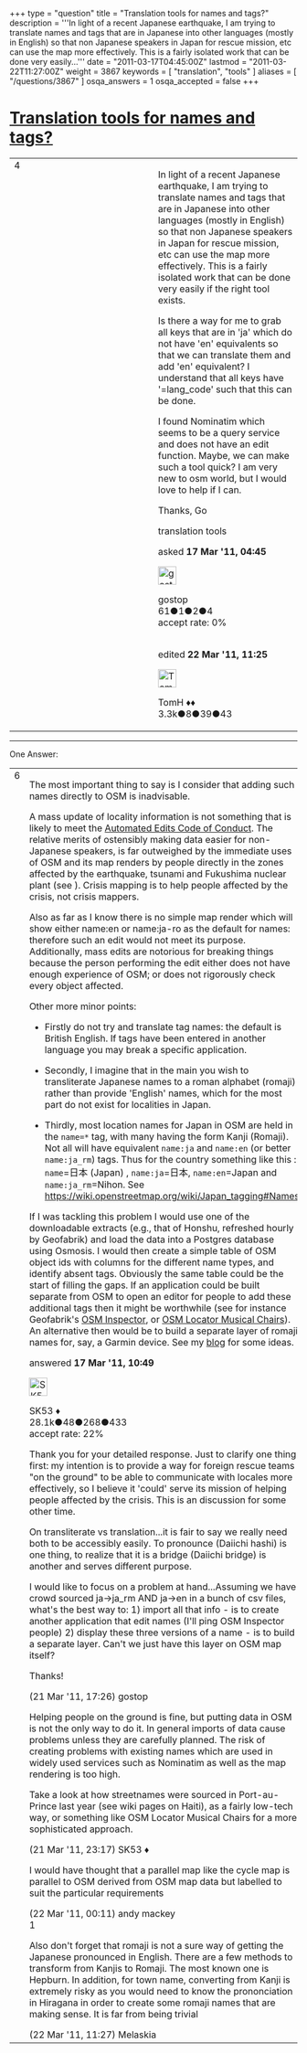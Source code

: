 +++
type = "question"
title = "Translation tools for names and tags?"
description = '''In light of a recent Japanese earthquake, I am trying to translate names and tags that are in Japanese into other languages (mostly in English) so that non Japanese speakers in Japan for rescue mission, etc can use the map more effectively. This is a fairly isolated work that can be done very easily...'''
date = "2011-03-17T04:45:00Z"
lastmod = "2011-03-22T11:27:00Z"
weight = 3867
keywords = [ "translation", "tools" ]
aliases = [ "/questions/3867" ]
osqa_answers = 1
osqa_accepted = false
+++

<div class="headNormal">

# [Translation tools for names and tags?](/questions/3867/translation-tools-for-names-and-tags)

</div>

<div id="main-body">

<div id="askform">

<table id="question-table" style="width:100%;">
<colgroup>
<col style="width: 50%" />
<col style="width: 50%" />
</colgroup>
<tbody>
<tr>
<td style="width: 30px; vertical-align: top"><div class="vote-buttons">
<span id="post-3867-upvote" class="ajax-command post-vote up" rel="nofollow" title="I like this post (click again to cancel)"> </span>
<div id="post-3867-score" class="post-score" title="current number of votes">
4
</div>
<span id="post-3867-downvote" class="ajax-command post-vote down" rel="nofollow" title="I dont like this post (click again to cancel)"> </span> <span id="favorite-mark" class="ajax-command favorite-mark" rel="nofollow" title="mark/unmark this question as favorite (click again to cancel)"> </span>
<div id="favorite-count" class="favorite-count">
&#10;</div>
</div></td>
<td><div id="item-right">
<div class="question-body">
<p>In light of a recent Japanese earthquake, I am trying to translate names and tags that are in Japanese into other languages (mostly in English) so that non Japanese speakers in Japan for rescue mission, etc can use the map more effectively. This is a fairly isolated work that can be done very easily if the right tool exists.<br />
</p>
<p>Is there a way for me to grab all keys that are in 'ja' which do not have 'en' equivalents so that we can translate them and add 'en' equivalent? I understand that all keys have '=lang_code' such that this can be done.<br />
</p>
<p>I found Nominatim which seems to be a query service and does not have an edit function. Maybe, we can make such a tool quick? I am very new to osm world, but I would love to help if I can.<br />
</p>
<p>Thanks, Go</p>
</div>
<div id="question-tags" class="tags-container tags">
<span class="post-tag tag-link-translation" rel="tag" title="see questions tagged &#39;translation&#39;">translation</span> <span class="post-tag tag-link-tools" rel="tag" title="see questions tagged &#39;tools&#39;">tools</span>
</div>
<div id="question-controls" class="post-controls">
&#10;</div>
<div class="post-update-info-container">
<div class="post-update-info post-update-info-user">
<p>asked <strong>17 Mar '11, 04:45</strong></p>
<img src="https://secure.gravatar.com/avatar/c357caff686212576e55a8c6c02eb685?s=32&amp;d=identicon&amp;r=g" class="gravatar" width="32" height="32" alt="gostop&#39;s gravatar image" />
<p><span>gostop</span><br />
<span class="score" title="61 reputation points">61</span><span title="1 badges"><span class="badge1">●</span><span class="badgecount">1</span></span><span title="2 badges"><span class="silver">●</span><span class="badgecount">2</span></span><span title="4 badges"><span class="bronze">●</span><span class="badgecount">4</span></span><br />
<span class="accept_rate" title="Rate of the user&#39;s accepted answers">accept rate:</span> <span title="gostop has no accepted answers">0%</span> </br></br></p>
</div>
<div class="post-update-info post-update-info-edited">
<p><span> edited <strong>22 Mar '11, 11:25</strong> </span></p>
<img src="https://secure.gravatar.com/avatar/dee41dcf0aa0c08cf6b0eb935b7504b7?s=32&amp;d=identicon&amp;r=g" class="gravatar" width="32" height="32" alt="TomH&#39;s gravatar image" />
<p><span>TomH ♦♦</span><br />
<span class="score" title="3325 reputation points"><span>3.3k</span></span><span title="8 badges"><span class="badge1">●</span><span class="badgecount">8</span></span><span title="39 badges"><span class="silver">●</span><span class="badgecount">39</span></span><span title="43 badges"><span class="bronze">●</span><span class="badgecount">43</span></span></br></p>
</div>
</div>
<div id="comments-container-3867" class="comments-container">
&#10;</div>
<div id="comment-tools-3867" class="comment-tools">
&#10;</div>
<div class="clear">
&#10;</div>
<div id="comment-3867-form-container" class="comment-form-container">
&#10;</div>
<div class="clear">
&#10;</div>
</div></td>
</tr>
</tbody>
</table>

------------------------------------------------------------------------

<div class="tabBar">

<span id="sort-top"></span>

<div class="headQuestions">

One Answer:

</div>

</div>

<span id="3870"></span>

<div id="answer-container-3870" class="answer">

<table style="width:100%;">
<colgroup>
<col style="width: 50%" />
<col style="width: 50%" />
</colgroup>
<tbody>
<tr>
<td style="width: 30px; vertical-align: top"><div class="vote-buttons">
<span id="post-3870-upvote" class="ajax-command post-vote up" rel="nofollow" title="I like this post (click again to cancel)"> </span>
<div id="post-3870-score" class="post-score" title="current number of votes">
6
</div>
<span id="post-3870-downvote" class="ajax-command post-vote down" rel="nofollow" title="I dont like this post (click again to cancel)"> </span>
</div></td>
<td><div class="item-right">
<div class="answer-body">
<p>The most important thing to say is I consider that adding such names directly to OSM is inadvisable.</p>
<p>A mass update of locality information is not something that is likely to meet the <a href="https://wiki.openstreetmap.org/wiki/Automated_Edits/Code_of_Conduct">Automated Edits Code of Conduct</a>. The relative merits of ostensibly making data easier for non-Japanese speakers, is far outweighed by the immediate uses of OSM and its map renders by people directly in the zones affected by the earthquake, tsunami and Fukushima nuclear plant (see ). Crisis mapping is to help people affected by the crisis, not crisis mappers.</p>
<p>Also as far as I know there is no simple map render which will show either name:en or name:ja-ro as the default for names: therefore such an edit would not meet its purpose. Additionally, mass edits are notorious for breaking things because the person performing the edit either does not have enough experience of OSM; or does not rigorously check every object affected.</p>
<p>Other more minor points:</p>
<ul>
<li><p>Firstly do not try and translate tag names: the default is British English. If tags have been entered in another language you may break a specific application.</p></li>
<li><p>Secondly, I imagine that in the main you wish to transliterate Japanese names to a roman alphabet (romaji) rather than provide 'English' names, which for the most part do not exist for localities in Japan.</p></li>
<li><p>Thirdly, most location names for Japan in OSM are held in the <code>name=*</code> tag, with many having the form Kanji (Romaji). Not all will have equivalent <code>name:ja</code> and <code>name:en</code> (or better <code>name:ja_rm</code>) tags. Thus for the country something like this : <code>name</code>=日本 (Japan) , <code>name:ja</code>=日本, <code>name:en</code>=Japan and <code>name:ja_rm</code>=Nihon. See <a href="https://wiki.openstreetmap.org/wiki/Japan_tagging#Names"></a><a href="https://wiki.openstreetmap.org/wiki/Japan_tagging#Names"></a><a href="https://wiki.openstreetmap.org/wiki/Japan_tagging#Names">https://wiki.openstreetmap.org/wiki/Japan_tagging#Names</a></p></li>
</ul>
<p>If I was tackling this problem I would use one of the downloadable extracts (e.g., that of Honshu, refreshed hourly by Geofabrik) and load the data into a Postgres database using Osmosis. I would then create a simple table of OSM object ids with columns for the different name types, and identify absent tags. Obviously the same table could be the start of filling the gaps. If an application could be built separate from OSM to open an editor for people to add these additional tags then it might be worthwhile (see for instance Geofabrik's <a href="https://wiki.openstreetmap.org/wiki/OSM_Inspector">OSM Inspector</a>, or <a href="https://wiki.openstreetmap.org/wiki/OS_Locator_Musical_Chairs">OSM Locator Musical Chairs</a>). An alternative then would be to build a separate layer of romaji names for, say, a Garmin device. See my <a href="http://sk53-osm.blogspot.com/2011/03/garmin-overlays-of-gnis-names.html">blog</a> for some ideas.</p>
</div>
<div class="answer-controls post-controls">
&#10;</div>
<div class="post-update-info-container">
<div class="post-update-info post-update-info-user">
<p>answered <strong>17 Mar '11, 10:49</strong></p>
<img src="https://secure.gravatar.com/avatar/06cd84075f1adc2870ad102c7233e661?s=32&amp;d=identicon&amp;r=g" class="gravatar" width="32" height="32" alt="SK53&#39;s gravatar image" />
<p><span>SK53 ♦</span><br />
<span class="score" title="28084 reputation points"><span>28.1k</span></span><span title="48 badges"><span class="badge1">●</span><span class="badgecount">48</span></span><span title="268 badges"><span class="silver">●</span><span class="badgecount">268</span></span><span title="433 badges"><span class="bronze">●</span><span class="badgecount">433</span></span><br />
<span class="accept_rate" title="Rate of the user&#39;s accepted answers">accept rate:</span> <span title="SK53 has 121 accepted answers">22%</span></p>
</div>
</div>
<div id="comments-container-3870" class="comments-container">
<span id="3944"></span>
<div id="comment-3944" class="comment">
<div id="post-3944-score" class="comment-score">
&#10;</div>
<div class="comment-text">
<p>Thank you for your detailed response. Just to clarify one thing first: my intention is to provide a way for foreign rescue teams "on the ground" to be able to communicate with locales more effectively, so I believe it 'could' serve its mission of helping people affected by the crisis. This is an discussion for some other time.</p>
<p>On transliterate vs translation...it is fair to say we really need both to be accessibly easily. To pronounce (Daiichi hashi) is one thing, to realize that it is a bridge (Daiichi bridge) is another and serves different purpose.<br />
</p>
<p>I would like to focus on a problem at hand...Assuming we have crowd sourced ja-&gt;ja_rm AND ja-&gt;en in a bunch of csv files, what's the best way to: 1) import all that info - is to create another application that edit names (I'll ping OSM Inspector people) 2) display these three versions of a name - is to build a separate layer. Can't we just have this layer on OSM map itself?<br />
</p>
<p>Thanks!</p>
</div>
<div id="comment-3944-info" class="comment-info">
<span class="comment-age">(21 Mar '11, 17:26)</span> <span class="comment-user userinfo">gostop</span>
</div>
</div>
<span id="3956"></span>
<div id="comment-3956" class="comment">
<div id="post-3956-score" class="comment-score">
&#10;</div>
<div class="comment-text">
<p>Helping people on the ground is fine, but putting data in OSM is not the only way to do it. In general imports of data cause problems unless they are carefully planned. The risk of creating problems with existing names which are used in widely used services such as Nominatim as well as the map rendering is too high.</p>
<p>Take a look at how streetnames were sourced in Port-au-Prince last year (see wiki pages on Haiti), as a fairly low-tech way, or something like OSM Locator Musical Chairs for a more sophisticated approach.</p>
</div>
<div id="comment-3956-info" class="comment-info">
<span class="comment-age">(21 Mar '11, 23:17)</span> <span class="comment-user userinfo">SK53 ♦</span>
</div>
</div>
<span id="3959"></span>
<div id="comment-3959" class="comment">
<div id="post-3959-score" class="comment-score">
&#10;</div>
<div class="comment-text">
<p>I would have thought that a parallel map like the cycle map is parallel to OSM derived from OSM map data but labelled to suit the particular requirements</p>
</div>
<div id="comment-3959-info" class="comment-info">
<span class="comment-age">(22 Mar '11, 00:11)</span> <span class="comment-user userinfo">andy mackey</span>
</div>
</div>
<span id="3975"></span>
<div id="comment-3975" class="comment">
<div id="post-3975-score" class="comment-score">
1
</div>
<div class="comment-text">
<p>Also don't forget that romaji is not a sure way of getting the Japanese pronounced in English. There are a few methods to transform from Kanjis to Romaji. The most known one is Hepburn. In addition, for town name, converting from Kanji is extremely risky as you would need to know the prononciation in Hiragana in order to create some romaji names that are making sense. It is far from being trivial</p>
</div>
<div id="comment-3975-info" class="comment-info">
<span class="comment-age">(22 Mar '11, 11:27)</span> <span class="comment-user userinfo">Melaskia</span>
</div>
</div>
</div>
<div id="comment-tools-3870" class="comment-tools">
&#10;</div>
<div class="clear">
&#10;</div>
<div id="comment-3870-form-container" class="comment-form-container">
&#10;</div>
<div class="clear">
&#10;</div>
</div></td>
</tr>
</tbody>
</table>

</div>

<div class="paginator-container-left">

</div>

</div>

</div>

